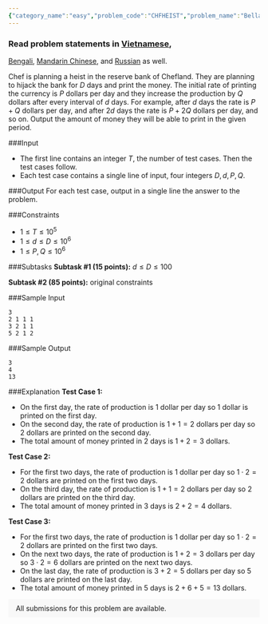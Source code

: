 ```yaml
---
{"category_name":"easy","problem_code":"CHFHEIST","problem_name":"Bella ciao","problemComponents":{"constraints":"","constraintsState":false,"subtasks":"","subtasksState":false,"inputFormat":"","inputFormatState":false,"outputFormat":"","outputFormatState":false,"sampleTestCases":{"0":{"id":1,"input":"3\r\n2 1 1 1\r\n3 2 1 1\r\n5 2 1 2","output":"3\r\n4\r\n13","explanation":"**Test Case $1$:** \r\n- On the first day, the rate of production is $1$ dollar per day so $1$ dollar is printed on the first day.  \r\n- On the second day, the rate of production is $1 + 1 = 2$ dollars per day so $2$ dollars are printed on the second day.\r\n- The total amount of money printed in $2$ days is $1 + 2 = 3$ dollars.\r\n\r\n**Test Case $2$:** \r\n- For the first two days, the rate of production is $1$ dollar per day so $1 \\cdot 2 = 2$ dollars are printed on the first two days.  \r\n- On the third day, the rate of production is $1 + 1 = 2$ dollars per day so $2$ dollars are printed on the third day.\r\n- The total amount of money printed in $3$ days is $2 + 2 = 4$ dollars.\r\n\r\n**Test Case $3$:** \r\n- For the first two days, the rate of production is $1$ dollar per day so $1 \\cdot 2 = 2$ dollars are printed on the first two days.  \r\n- On the next two days, the rate of production is $1 + 2 = 3$ dollars per day so $3 \\cdot 2 = 6$ dollars are printed on the next two days.\r\n- On the last day, the rate of production is $3 + 2 = 5$ dollars per day so $5$ dollars are printed on the last day.\r\n- The total amount of money printed in $5$ days is $2 + 6 + 5 = 13$ dollars.","isDeleted":false}}},"video_editorial_url":"https://youtu.be/oO-j4vyVKpI","languages_supported":{"0":"CPP14","1":"C","2":"JAVA","3":"PYTH 3.6","4":"CPP17","5":"PYTH","6":"PYP3","7":"CS2","8":"ADA","9":"PYPY","10":"TEXT","11":"PAS fpc","12":"NODEJS","13":"RUBY","14":"PHP","15":"GO","16":"HASK","17":"TCL","18":"PERL","19":"SCALA","20":"LUA","21":"kotlin","22":"BASH","23":"JS","24":"LISP sbcl","25":"rust","26":"PAS gpc","27":"BF","28":"CLOJ","29":"R","30":"D","31":"CAML","32":"FORT","33":"ASM","34":"swift","35":"FS","36":"WSPC","37":"LISP clisp","38":"SQL","39":"SCM guile","40":"PERL6","41":"ERL","42":"CLPS","43":"ICK","44":"NICE","45":"PRLG","46":"ICON","47":"COB","48":"SCM chicken","49":"PIKE","50":"SCM qobi","51":"ST","52":"SQLQ","53":"NEM"},"max_timelimit":0.5,"source_sizelimit":50000,"problem_author":"daanish_adm","problem_tester":"iscsi","date_added":"17-05-2021","tags":{"0":"daanish_adm","1":"june21","2":"simple"},"problem_difficulty_level":"Simple","best_tag":"","editorial_url":"https://discuss.codechef.com/problems/CHFHEIST","time":{"view_start_date":1623663000,"submit_start_date":1623663000,"visible_start_date":1623663000,"end_date":1735669800},"is_direct_submittable":false,"problemDiscussURL":"https://discuss.codechef.com/search?q=CHFHEIST","is_proctored":false,"visitedContests":{},"layout":"problem"}
---
```

### Read problem statements in [Vietnamese](https://www.codechef.com/download/translated/JUNE21/vietnamese/CHFHEIST.pdf),
[Bengali](https://www.codechef.com/download/translated/JUNE21/bengali/CHFHEIST.pdf), [Mandarin Chinese](https://www.codechef.com/download/translated/JUNE21/mandarin/CHFHEIST.pdf), and [Russian](https://www.codechef.com/download/translated/JUNE21/russian/CHFHEIST.pdf) as well. 

Chef is planning a heist in the reserve bank of Chefland. They are planning to hijack the bank for $D$ days and print the money. The initial rate of printing the currency is $P$ dollars per day and they increase the production by $Q$ dollars after every interval of $d$ days. For example, after $d$ days the rate is $P+Q$ dollars per day, and after $2d$ days the rate is $P+2Q$ dollars per day, and so on. Output the amount of money they will be able to print in the given period.

###Input

- The first line contains an integer $T$, the number of test cases. Then the test cases follow. 
- Each test case contains a single line of input, four integers $D, d, P, Q$. 

###Output
For each test case, output in a single line the answer to the problem.

###Constraints 
- $1 \leq T \leq 10^5$
- $1 \leq d \leq D \leq 10^6$
- $1 \leq P, Q \leq 10^6$

###Subtasks
**Subtask #1 (15 points):** $d \leq D \leq 100$

**Subtask #2 (85 points):** original constraints

###Sample Input
```
3
2 1 1 1
3 2 1 1
5 2 1 2
```

###Sample Output
```
3
4
13
```

###Explanation
**Test Case $1$:** 
- On the first day, the rate of production is $1$ dollar per day so $1$ dollar is printed on the first day.  
- On the second day, the rate of production is $1 + 1 = 2$ dollars per day so $2$ dollars are printed on the second day.
- The total amount of money printed in $2$ days is $1 + 2 = 3$ dollars.

**Test Case $2$:** 
- For the first two days, the rate of production is $1$ dollar per day so $1 \cdot 2 = 2$ dollars are printed on the first two days.  
- On the third day, the rate of production is $1 + 1 = 2$ dollars per day so $2$ dollars are printed on the third day.
- The total amount of money printed in $3$ days is $2 + 2 = 4$ dollars.

**Test Case $3$:** 
- For the first two days, the rate of production is $1$ dollar per day so $1 \cdot 2 = 2$ dollars are printed on the first two days.  
- On the next two days, the rate of production is $1 + 2 = 3$ dollars per day so $3 \cdot 2 = 6$ dollars are printed on the next two days.
- On the last day, the rate of production is $3 + 2 = 5$ dollars per day so $5$ dollars are printed on the last day.
- The total amount of money printed in $5$ days is $2 + 6 + 5 = 13$ dollars.
<aside style='background: #f8f8f8;padding: 10px 15px;'><div>All submissions for this problem are available.</div></aside>
